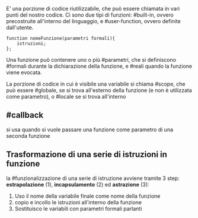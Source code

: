 E'  una porzione di codice riutilizzabile, che può essere chiamata in vari punti del nostro codice.
Ci sono due tipi di funzioni: #built-in, ovvero precostruite all'interno del linguaggio,  e #user-function, ovvero definite dall'utente.

	function nomeFunzione(parametri formali){
		istruzioni;
	};

Una funzione può contenere uno o più #parametri, che si definiscono #formali durante la dichiarazione della funzione, e #reali quando la funzione viene evocata.

La porzione di codice in cui è visibile una variabile si chiama #scope, che può essere #globale, se si trova all'esterno della funzione (e non è utilizzata come parametro), o #locale se si trova all'interno

## #callback
si usa quando si vuole passare una funzione come parametro di una seconda funzione

## Trasformazione di una serie di istruzioni in funzione
la #funzionalizzazione di una serie di istruzione avviene tramite 3 step: **estrapolazione** (1), **incapsulamento** (2) ed **astrazione** (3):

1. Uso il nome della variabile finale come nome della funzione
2. copio e incollo le istruzioni all'interno della funzione
3. Sostituisco le variabili con parametri formali parlanti
